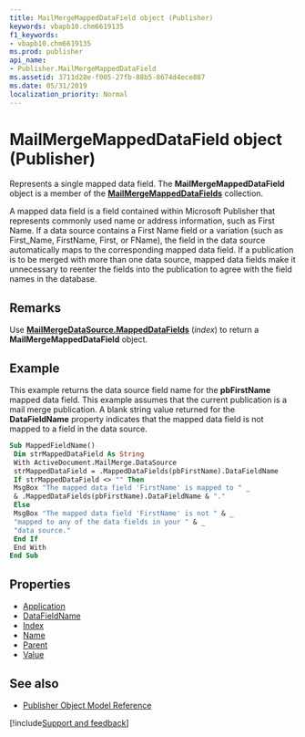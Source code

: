 ```yaml
---
title: MailMergeMappedDataField object (Publisher)
keywords: vbapb10.chm6619135
f1_keywords:
- vbapb10.chm6619135
ms.prod: publisher
api_name:
- Publisher.MailMergeMappedDataField
ms.assetid: 3711d28e-f005-27fb-88b5-8674d4ece887
ms.date: 05/31/2019
localization_priority: Normal
---
```



# MailMergeMappedDataField object (Publisher)

Represents a single mapped data field. The **MailMergeMappedDataField** object is a member of the **[MailMergeMappedDataFields](Publisher.MailMergeMappedDataFields.md)** collection. 

A mapped data field is a field contained within Microsoft Publisher that represents commonly used name or address information, such as First Name. If a data source contains a First Name field or a variation (such as First_Name, FirstName, First, or FName), the field in the data source automatically maps to the corresponding mapped data field. If a publication is to be merged with more than one data source, mapped data fields make it unnecessary to reenter the fields into the publication to agree with the field names in the database.
 
## Remarks

Use **[MailMergeDataSource.MappedDataFields](Publisher.MailMergeDataSource.MappedDataFields.md)** (_index_) to return a **MailMergeMappedDataField** object. 

## Example

This example returns the data source field name for the **pbFirstName** mapped data field. This example assumes that the current publication is a mail merge publication. A blank string value returned for the **DataFieldName** property indicates that the mapped data field is not mapped to a field in the data source.

```vb
Sub MappedFieldName() 
 Dim strMappedDataField As String 
 With ActiveDocument.MailMerge.DataSource 
 strMappedDataField = .MappedDataFields(pbFirstName).DataFieldName 
 If strMappedDataField <> "" Then 
 MsgBox "The mapped data field 'FirstName' is mapped to " _ 
 & .MappedDataFields(pbFirstName).DataFieldName & "." 
 Else 
 MsgBox "The mapped data field 'FirstName' is not " & _ 
 "mapped to any of the data fields in your " & _ 
 "data source." 
 End If 
 End With 
End Sub
```


## Properties

- [Application](Publisher.MailMergeMappedDataField.Application.md)
- [DataFieldName](Publisher.MailMergeMappedDataField.DataFieldName.md)
- [Index](Publisher.MailMergeMappedDataField.Index.md)
- [Name](Publisher.MailMergeMappedDataField.Name.md)
- [Parent](Publisher.MailMergeMappedDataField.Parent.md)
- [Value](Publisher.MailMergeMappedDataField.Value.md)

## See also

- [Publisher Object Model Reference](overview/publisher/object-model.md)



[!include[Support and feedback](~/includes/feedback-boilerplate.md)]